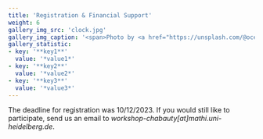 ```yaml
---
title: 'Registration & Financial Support'
weight: 6
gallery_img_src: 'clock.jpg'
gallery_img_caption: '<span>Photo by <a href="https://unsplash.com/@oceanng?utm_source=unsplash&amp;utm_medium=referral&amp;utm_content=creditCopyText">Ocean Ng</a> on <a href="https://unsplash.com/s/photos/clock?utm_source=unsplash&amp;utm_medium=referral&amp;utm_content=creditCopyText">Unsplash</a></span>'
gallery_statistic:
- key: '**key1**'
  value: '*value1*'
- key: '**key2**'
  value: '*value2*'
- key: '**key3**'
  value: '*value3*'
---
```


The deadline for registration was 10/12/2023.
If you would still like to participate, send us an email to *workshop-chabauty[at]mathi.uni-heidelberg.de*.